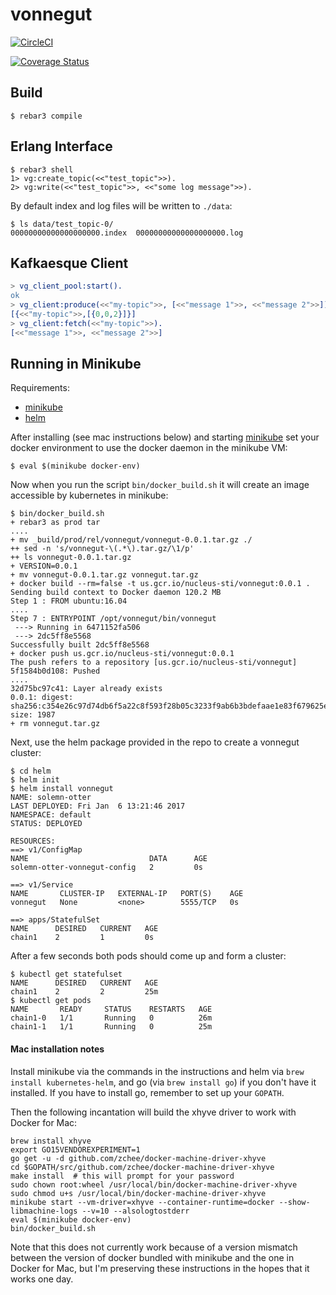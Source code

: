 vonnegut
=====

[![CircleCI](https://circleci.com/gh/GOFactory/vonnegut.svg?style=svg)](https://circleci.com/gh/GOFactory/vonnegut)

[![Coverage Status](https://coveralls.io/repos/github/GOFactory/vonnegut/badge.svg?branch=master)](https://coveralls.io/github/GOFactory/vonnegut?branch=master)

Build
-----

```shell
$ rebar3 compile
```

Erlang Interface
---

```shell
$ rebar3 shell
1> vg:create_topic(<<"test_topic">>).
2> vg:write(<<"test_topic">>, <<"some log message">>).
```

By default index and log files will be written to `./data`:

```shell
$ ls data/test_topic-0/
00000000000000000000.index  00000000000000000000.log
```

Kafkaesque Client
---

```erlang
> vg_client_pool:start().
ok
> vg_client:produce(<<"my-topic">>, [<<"message 1">>, <<"message 2">>]).
[{<<"my-topic">>,[{0,0,2}]}]
> vg_client:fetch(<<"my-topic">>).
[<<"message 1">>, <<"message 2">>]
```

Running in Minikube
---

Requirements:

 * [minikube](https://github.com/kubernetes/minikube)
 * [helm](http://helm.sh/)

After installing (see mac instructions below) and starting [minikube](https://github.com/kubernetes/minikube) set your docker environment to use the docker daemon in the minikube VM:

```shell
$ eval $(minikube docker-env)
```

Now when you run the script `bin/docker_build.sh` it will create an image accessible by kubernetes in minikube:

```shell
$ bin/docker_build.sh
+ rebar3 as prod tar
....
+ mv _build/prod/rel/vonnegut/vonnegut-0.0.1.tar.gz ./
++ sed -n 's/vonnegut-\(.*\).tar.gz/\1/p'
++ ls vonnegut-0.0.1.tar.gz
+ VERSION=0.0.1
+ mv vonnegut-0.0.1.tar.gz vonnegut.tar.gz
+ docker build --rm=false -t us.gcr.io/nucleus-sti/vonnegut:0.0.1 .
Sending build context to Docker daemon 120.2 MB
Step 1 : FROM ubuntu:16.04
....
Step 7 : ENTRYPOINT /opt/vonnegut/bin/vonnegut
 ---> Running in 6471152fa506
 ---> 2dc5ff8e5568
Successfully built 2dc5ff8e5568
+ docker push us.gcr.io/nucleus-sti/vonnegut:0.0.1
The push refers to a repository [us.gcr.io/nucleus-sti/vonnegut]
5f1584b0d108: Pushed
....
32d75bc97c41: Layer already exists
0.0.1: digest: sha256:c354e26c97d74db6f5a22c8f593f28b05c3233f9ab6b3bdefaae1e83f679625e size: 1987
+ rm vonnegut.tar.gz
```

Next, use the helm package provided in the repo to create a vonnegut cluster:

```shell
$ cd helm
$ helm init
$ helm install vonnegut
NAME: solemn-otter
LAST DEPLOYED: Fri Jan  6 13:21:46 2017
NAMESPACE: default
STATUS: DEPLOYED

RESOURCES:
==> v1/ConfigMap
NAME                           DATA      AGE
solemn-otter-vonnegut-config   2         0s

==> v1/Service
NAME       CLUSTER-IP   EXTERNAL-IP   PORT(S)    AGE
vonnegut   None         <none>        5555/TCP   0s

==> apps/StatefulSet
NAME      DESIRED   CURRENT   AGE
chain1    2         1         0s
```

After a few seconds both pods should come up and form a cluster:

```shell
$ kubectl get statefulset
NAME      DESIRED   CURRENT   AGE
chain1    2         2         25m
$ kubectl get pods
NAME       READY     STATUS    RESTARTS   AGE
chain1-0   1/1       Running   0          26m
chain1-1   1/1       Running   0          25m
```

#### Mac installation notes

Install minikube via the commands in the instructions and helm via `brew install kubernetes-helm`, and go (via `brew install go`) if you don't have it installed.  If you have to install go, remember to set up your `GOPATH`.

Then the following incantation will build the xhyve driver to work with Docker for Mac:

```shell 
brew install xhyve
export GO15VENDOREXPERIMENT=1
go get -u -d github.com/zchee/docker-machine-driver-xhyve
cd $GOPATH/src/github.com/zchee/docker-machine-driver-xhyve
make install  # this will prompt for your password
sudo chown root:wheel /usr/local/bin/docker-machine-driver-xhyve
sudo chmod u+s /usr/local/bin/docker-machine-driver-xhyve
minikube start --vm-driver=xhyve --container-runtime=docker --show-libmachine-logs --v=10 --alsologtostderr
eval $(minikube docker-env)
bin/docker_build.sh
```

Note that this does not currently work because of a version mismatch between the version of docker bundled with minikube and the one in Docker for Mac, but I'm preserving these instructions in the hopes that it works one day.


